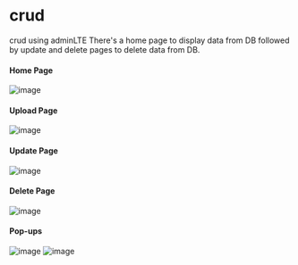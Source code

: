 # crud
crud using adminLTE
There's a home page to display data from DB followed by update and delete pages to delete data from DB.

#### Home Page
![image](https://user-images.githubusercontent.com/63141056/120078258-3f223580-c0cc-11eb-89ce-f40ced191a2e.png)

#### Upload Page
![image](https://user-images.githubusercontent.com/63141056/120078344-ba83e700-c0cc-11eb-9c68-dc8aecd0814c.png)

#### Update Page
![image](https://user-images.githubusercontent.com/63141056/120078378-e901c200-c0cc-11eb-9035-8c9b5cf9285e.png)

#### Delete Page
![image](https://user-images.githubusercontent.com/63141056/120078384-f919a180-c0cc-11eb-8e92-f15ba6632250.png)

#### Pop-ups
![image](https://user-images.githubusercontent.com/63141056/120078413-1c445100-c0cd-11eb-85cb-b178ef7ab3fa.png)
![image](https://user-images.githubusercontent.com/63141056/120078454-3c741000-c0cd-11eb-84a5-a6f374624cb6.png)
